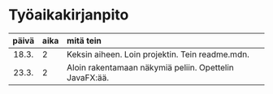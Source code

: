 # Työaikakirjanpito

| päivä | aika | mitä tein  |
| :----:|:-----| :-----|
| 18.3. | 2    | Keksin aiheen. Loin projektin. Tein readme.mdn. |
| 23.3. | 2    | Aloin rakentamaan näkymiä peliin. Opettelin JavaFX:ää. |

